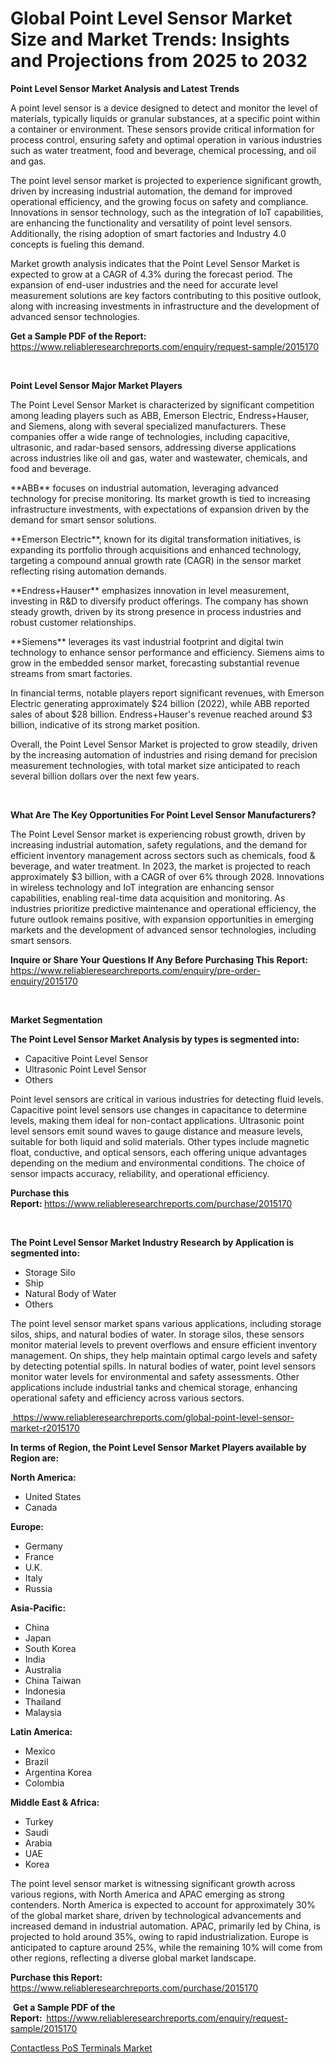 <p><h1>Global Point Level Sensor Market Size and Market Trends: Insights and Projections from 2025 to 2032</h1></p><p><strong>Point Level Sensor Market Analysis and Latest Trends</strong></p>
<p><p>A point level sensor is a device designed to detect and monitor the level of materials, typically liquids or granular substances, at a specific point within a container or environment. These sensors provide critical information for process control, ensuring safety and optimal operation in various industries such as water treatment, food and beverage, chemical processing, and oil and gas.</p><p>The point level sensor market is projected to experience significant growth, driven by increasing industrial automation, the demand for improved operational efficiency, and the growing focus on safety and compliance. Innovations in sensor technology, such as the integration of IoT capabilities, are enhancing the functionality and versatility of point level sensors. Additionally, the rising adoption of smart factories and Industry 4.0 concepts is fueling this demand.</p><p>Market growth analysis indicates that the Point Level Sensor Market is expected to grow at a CAGR of 4.3% during the forecast period. The expansion of end-user industries and the need for accurate level measurement solutions are key factors contributing to this positive outlook, along with increasing investments in infrastructure and the development of advanced sensor technologies.</p></p>
<p><strong>Get a Sample PDF of the Report:&nbsp;</strong> <a href="https://www.reliableresearchreports.com/enquiry/request-sample/2015170?utm_campaign=2221&utm_medium=2&utm_source=Github&utm_content=ia&utm_term=11022025&utm_id=point-level-sensor">https://www.reliableresearchreports.com/enquiry/request-sample/2015170</a></p>
<p>&nbsp;</p>
<p><strong>Point Level Sensor Major Market Players</strong></p>
<p><p>The Point Level Sensor Market is characterized by significant competition among leading players such as ABB, Emerson Electric, Endress+Hauser, and Siemens, along with several specialized manufacturers. These companies offer a wide range of technologies, including capacitive, ultrasonic, and radar-based sensors, addressing diverse applications across industries like oil and gas, water and wastewater, chemicals, and food and beverage.</p><p>**ABB** focuses on industrial automation, leveraging advanced technology for precise monitoring. Its market growth is tied to increasing infrastructure investments, with expectations of expansion driven by the demand for smart sensor solutions.</p><p>**Emerson Electric**, known for its digital transformation initiatives, is expanding its portfolio through acquisitions and enhanced technology, targeting a compound annual growth rate (CAGR) in the sensor market reflecting rising automation demands.</p><p>**Endress+Hauser** emphasizes innovation in level measurement, investing in R&D to diversify product offerings. The company has shown steady growth, driven by its strong presence in process industries and robust customer relationships.</p><p>**Siemens** leverages its vast industrial footprint and digital twin technology to enhance sensor performance and efficiency. Siemens aims to grow in the embedded sensor market, forecasting substantial revenue streams from smart factories.</p><p>In financial terms, notable players report significant revenues, with Emerson Electric generating approximately $24 billion (2022), while ABB reported sales of about $28 billion. Endress+Hauser's revenue reached around $3 billion, indicative of its strong market position.</p><p>Overall, the Point Level Sensor Market is projected to grow steadily, driven by the increasing automation of industries and rising demand for precision measurement technologies, with total market size anticipated to reach several billion dollars over the next few years.</p></p>
<p>&nbsp;</p>
<p><strong>What Are The Key Opportunities For Point Level Sensor Manufacturers?</strong></p>
<p><p>The Point Level Sensor market is experiencing robust growth, driven by increasing industrial automation, safety regulations, and the demand for efficient inventory management across sectors such as chemicals, food & beverage, and water treatment. In 2023, the market is projected to reach approximately $3 billion, with a CAGR of over 6% through 2028. Innovations in wireless technology and IoT integration are enhancing sensor capabilities, enabling real-time data acquisition and monitoring. As industries prioritize predictive maintenance and operational efficiency, the future outlook remains positive, with expansion opportunities in emerging markets and the development of advanced sensor technologies, including smart sensors.</p></p>
<p><strong>Inquire or Share Your Questions If Any Before Purchasing This Report:</strong> <a href="https://www.reliableresearchreports.com/enquiry/pre-order-enquiry/2015170?utm_campaign=2221&utm_medium=2&utm_source=Github&utm_content=ia&utm_term=11022025&utm_id=point-level-sensor">https://www.reliableresearchreports.com/enquiry/pre-order-enquiry/2015170</a></p>
<p>&nbsp;</p>
<p><strong>Market Segmentation</strong></p>
<p><strong>The Point Level Sensor Market Analysis by types is segmented into:</strong></p>
<p><ul><li>Capacitive Point Level Sensor</li><li>Ultrasonic Point Level Sensor</li><li>Others</li></ul></p>
<p><p>Point level sensors are critical in various industries for detecting fluid levels. Capacitive point level sensors use changes in capacitance to determine levels, making them ideal for non-contact applications. Ultrasonic point level sensors emit sound waves to gauge distance and measure levels, suitable for both liquid and solid materials. Other types include magnetic float, conductive, and optical sensors, each offering unique advantages depending on the medium and environmental conditions. The choice of sensor impacts accuracy, reliability, and operational efficiency.</p></p>
<p><strong>Purchase this Report:&nbsp;</strong><a href="https://www.reliableresearchreports.com/purchase/2015170?utm_campaign=2221&utm_medium=2&utm_source=Github&utm_content=ia&utm_term=11022025&utm_id=point-level-sensor">https://www.reliableresearchreports.com/purchase/2015170</a></p>
<p>&nbsp;</p>
<p><strong>The Point Level Sensor Market Industry Research by Application is segmented into:</strong></p>
<p><ul><li>Storage Silo</li><li>Ship</li><li>Natural Body of Water</li><li>Others</li></ul></p>
<p><p>The point level sensor market spans various applications, including storage silos, ships, and natural bodies of water. In storage silos, these sensors monitor material levels to prevent overflows and ensure efficient inventory management. On ships, they help maintain optimal cargo levels and safety by detecting potential spills. In natural bodies of water, point level sensors monitor water levels for environmental and safety assessments. Other applications include industrial tanks and chemical storage, enhancing operational safety and efficiency across various sectors.</p></p>
<p><a href="https://www.reliableresearchreports.com/global-point-level-sensor-market-r2015170?utm_campaign=2221&utm_medium=2&utm_source=Github&utm_content=ia&utm_term=11022025&utm_id=point-level-sensor">&nbsp;https://www.reliableresearchreports.com/global-point-level-sensor-market-r2015170</a></p>
<p><strong>In terms of Region, the Point Level Sensor Market Players available by Region are:</strong></p>
<p>
    <p> <strong> North America: </strong>
        <ul>
            <li>United States</li>
            <li>Canada</li>
        </ul>
        </p> 
    <p> <strong> Europe: </strong>
        <ul>
            <li>Germany</li>
            <li>France</li>
            <li>U.K.</li>
            <li>Italy</li>
            <li>Russia</li>
        </ul>
        </p> 
    <p> <strong> Asia-Pacific: </strong>
        <ul>
            <li>China</li>
            <li>Japan</li>
            <li>South Korea</li>
            <li>India</li>
            <li>Australia</li>
            <li>China Taiwan</li>
            <li>Indonesia</li>
            <li>Thailand</li>
            <li>Malaysia</li>
        </ul>
        </p> 
    <p> <strong> Latin America: </strong>
        <ul>
            <li>Mexico</li>
            <li>Brazil</li>
            <li>Argentina Korea</li>
            <li>Colombia</li>
        </ul>
        </p> 
    <p> <strong> Middle East & Africa: </strong>
        <ul>
            <li>Turkey</li>
            <li>Saudi</li>
            <li>Arabia</li>
            <li>UAE</li>
            <li>Korea</li>
        </ul>
    </p>
    </p>
<p><p>The point level sensor market is witnessing significant growth across various regions, with North America and APAC emerging as strong contenders. North America is expected to account for approximately 30% of the global market share, driven by technological advancements and increased demand in industrial automation. APAC, primarily led by China, is projected to hold around 35%, owing to rapid industrialization. Europe is anticipated to capture around 25%, while the remaining 10% will come from other regions, reflecting a diverse global market landscape.</p></p>
<p><strong>Purchase this Report: </strong><a href="https://www.reliableresearchreports.com/purchase/2015170?utm_campaign=2221&utm_medium=2&utm_source=Github&utm_content=ia&utm_term=11022025&utm_id=point-level-sensor">https://www.reliableresearchreports.com/purchase/2015170</a></p>
<p>&nbsp;<strong>Get a Sample PDF of the Report:&nbsp;&nbsp;</strong><a href="https://www.reliableresearchreports.com/enquiry/request-sample/2015170?utm_campaign=2221&utm_medium=2&utm_source=Github&utm_content=ia&utm_term=11022025&utm_id=point-level-sensor">https://www.reliableresearchreports.com/enquiry/request-sample/2015170</a></p>
<p><strong></strong></p>
<p><p><a href="https://github.com/klindsey95/Market-Research-Report-List-1/blob/main/contactless-pos-terminals-market.md?utm_campaign=2221&utm_medium=2&utm_source=Github&utm_content=ia&utm_term=11022025&utm_id=point-level-sensor">Contactless PoS Terminals Market</a></p></p>